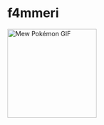 # f4mmeri
<img src="https://media1.tenor.com/m/lzX6UBzVzSMAAAAd/mew-pokemon.gif" width="200" alt="Mew Pokémon GIF" />

